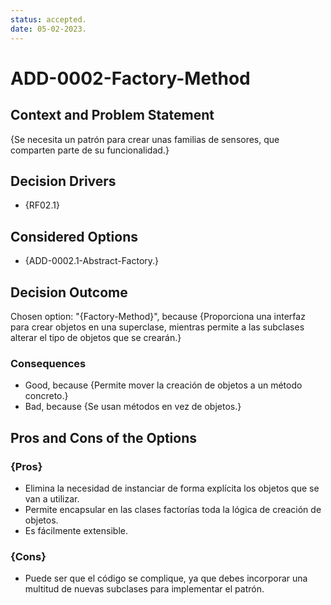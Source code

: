```yaml
---
status: accepted.
date: 05-02-2023.
---
```

# ADD-0002-Factory-Method

## Context and Problem Statement

{Se necesita un patrón para crear unas familias de sensores, que comparten parte de su funcionalidad.}

## Decision Drivers

* {RF02.1}

## Considered Options

* {ADD-0002.1-Abstract-Factory.}

## Decision Outcome

Chosen option: "{Factory-Method}", because
{Proporciona una interfaz para crear objetos en una superclase, mientras permite a las subclases alterar el tipo de objetos que se crearán.}

### Consequences

* Good, because {Permite mover la creación de objetos a un método concreto.}
* Bad, because {Se usan métodos en vez de objetos.}

## Pros and Cons of the Options

### {Pros}

* Elimina la necesidad de instanciar de forma explícita los objetos que se van a utilizar.
* Permite encapsular en las clases factorías toda la lógica de creación de objetos.
* Es fácilmente extensible.
### {Cons}

* Puede ser que el código se complique, ya que debes incorporar una multitud de nuevas subclases para implementar el patrón.

